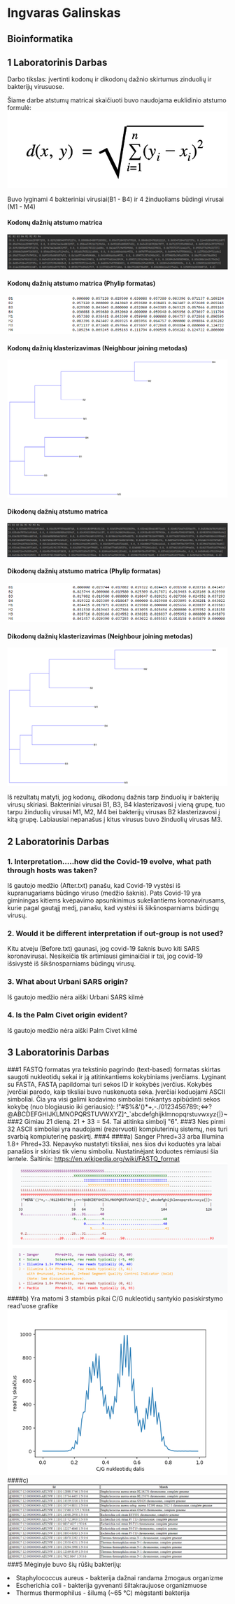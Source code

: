 # Ingvaras Galinskas
## Bioinformatika
## 1 Laboratorinis Darbas

Darbo tikslas: įvertinti kodonų ir dikodonų dažnio skirtumus zinduolių ir bakterijų virusuose.

Šiame darbe atstumų matricai skaičiuoti buvo naudojama euklidinio atstumo formulė:
![img.png](Bioinformatika_1_lab/img.png)

Buvo lyginami 4 bakteriniai virusiai(B1 - B4) ir 4 žinduoliams būdingi virusai (M1 - M4)

#### Kodonų dažnių atstumo matrica
![img_1.png](Bioinformatika_1_lab/img_1.png)

#### Kodonų dažnių atstumo matrica (Phylip formatas)
![img_2.png](Bioinformatika_1_lab/img_2.png)

#### Kodonų dažnių klasterizavimas (Neighbour joining metodas)
![img_3.png](Bioinformatika_1_lab/img_3.png)

#### Dikodonų dažnių atstumo matrica
![img_5.png](Bioinformatika_1_lab/img_5.png)

#### Dikodonų dažnių atstumo matrica (Phylip formatas)
![img_6.png](Bioinformatika_1_lab/img_6.png)

#### Dikodonų dažnių klasterizavimas (Neighbour joining metodas)
![img_7.png](Bioinformatika_1_lab/img_7.png)

Iš rezultatų matyti, jog kodonų, dikodonų dažnis tarp žinduolių ir bakterijų virusų skiriasi. Bakteriniai virusai B1, B3, B4 klasterizavosi į vieną grupę, tuo tarpu žinduolių virusai M1, M2, M4 bei bakterijų virusas B2 klasterizavosi į kitą grupę. Labiausiai nepanašus į kitus virusus buvo žinduolių virusas M3.

## 2 Laboratorinis Darbas
### 1. Interpretation.....how did the Covid-19 evolve, what path through hosts was taken? 
Iš gautojo medžio (After.txt) panašu, kad Covid-19 vystėsi iš kupranugariams būdingo viruso (medžio šaknis). Pats Covid-19 yra giminingas kitiems kvėpavimo apsunkinimus sukeliantiems koronavirusams, kurie pagal gautąjį medį, panašu, kad vystėsi iš šikšnosparniams būdingų virusų.
### 2. Would it be different interpretation if out-group is not used?
Kitu atveju (Before.txt) gaunasi, jog covid-19 šaknis buvo kiti SARS koronavirusai. Nesikeičia tik artimiausi giminaičiai ir tai, jog covid-19 išsivystė iš šikšnosparniams būdingų virusų.
### 3. What about Urbani SARS origin?
Iš gautojo medžio nėra aiški Urbani SARS kilmė
### 4. Is the Palm Civet origin evident?
Iš gautojo medžio nėra aiški Palm Civet kilmė
## 3 Laboratorinis Darbas
###1
FASTQ formatas yra tekstinio pagrindo (text-based) formatas skirtas saugoti nukleotidų sekai ir ją atitinkantiems kokybiniams įverčiams.
Lyginant su FASTA, FASTĄ papildomai turi sekos ID ir kokybės įverčius. Kokybės įverčiai parodo, kaip tiksliai buvo nuskenuota seka.
Įverčiai koduojami ASCII simboliai. Čia yra visi galimi kodavimo simboliai tinkantys apibūdinti sekos kokybę (nuo blogiausio iki geriausio):
!"#$%&'()*+,-./0123456789:;<=>?@ABCDEFGHIJKLMNOPQRSTUVWXYZ\]^_`abcdefghijklmnopqrstuvwxyz{|}~
###2
Gimiau 21 dieną. 21 + 33 = 54. Tai atitinka simbolį "6".
###3
Nes pirmi 32 ASCII simboliai yra naudojami (rezervuoti) kompiuterinių sistemų, nes turi svarbią kompiuterinę paskirtį.
###4
####a) 
Sanger Phred+33 arba Illumina 1.8+ Phred+33.
Nepavyko nustatyti tiksliai, nes šios dvi koduotės yra labai panašios ir skiriasi tik vienu simboliu.
Nustatinėjant koduotes rėmiausi šia lentele. Šaltinis: https://en.wikipedia.org/wiki/FASTQ_format
![img.png](Bioinformatika_3_lab/img.png)
####b) 
Yra matomi 3 stambūs pikai C/G nukleotidų santykio pasiskirstymo read'uose grafike
![img_1.png](Bioinformatika_3_lab/img_1.png)
####c) 
![img_2.png](Bioinformatika_3_lab/img_2.png)
###5
Mėginyje buvo šių rūšių bakterijų: 
<li>Staphylococcus aureus - bakterija dažnai randama žmogaus organizme</li>
<li>Escherichia coli - bakterija gyvenanti šiltakraujuose organizmuose</li>
<li>Thermus thermophilus - šilumą (~65 °C) mėgstanti bakterija</li>
